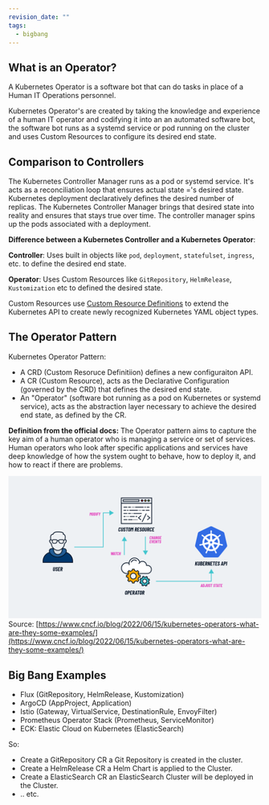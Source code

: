 ```yaml
---
revision_date: ""
tags:
  - bigbang
---
```


## What is an Operator?
A Kubernetes Operator is a software bot that can do tasks in place of a Human IT Operations personnel.

Kubernetes Operator's are created by taking the knowledge and experience of a human IT operator and codifying it into an an automated software bot, the software bot runs as a systemd service or pod running on the cluster and uses Custom Resources to configure its desired end state.

## Comparison to Controllers
The Kubernetes Controller Manager runs as a pod or systemd service. It's acts as a reconciliation loop that ensures actual state ='s desired state. Kubernetes deployment declaratively defines the desired number of replicas. The Kubernetes Controller Manager brings that desired state into reality and ensures that stays true over time. The controller manager spins up the pods associated with a deployment.

**Difference between a Kubernetes Controller and a Kubernetes Operator**:

**Controller**: Uses built in objects like `pod`, `deployment`, `statefulset`, `ingress`, etc. to define the desired end state.

**Operator**: Uses Custom Resources like `GitRepository`, `HelmRelease`, `Kustomization` etc to defined the desired state.

Custom Resources use [Custom Resource Definitions](https://kubernetes.io/docs/concepts/extend-kubernetes/api-extension/custom-resources/) to extend the Kubernetes API to create newly recognized Kubernetes YAML object types.


## The Operator Pattern

Kubernetes Operator Pattern:
* A CRD (Custom Resoruce Definitiion) defines a new configuraiton API.
* A CR (Custom Resource), acts as the Declarative Configuration (governed by the CRD) that defines the desired end state.
* An "Operator" (software bot running as a pod on Kubernetes or systemd service), acts as the abstraction layer necessary to achieve the desired end state, as defined by the CR.

**Definition from the official docs:**
The Operator pattern aims to capture the key aim of a human operator who is managing a service or set of services. Human operators who look after specific applications and services have deep knowledge of how the system ought to behave, how to deploy it, and how to react if there are problems.

![../images/k8s/k8s-operator.webp](../images/k8s/k8s-operator.webp)
Source: [https://www.cncf.io/blog/2022/06/15/kubernetes-operators-what-are-they-some-examples/](https://www.cncf.io/blog/2022/06/15/kubernetes-operators-what-are-they-some-examples/)

## Big Bang Examples

* Flux (GitRepository, HelmRelease, Kustomization)
* ArgoCD (AppProject, Application)
* Istio (Gateway, VirtualService, DestinationRule, EnvoyFilter)
* Prometheus Operator Stack (Prometheus, ServiceMonitor)
* ECK: Elastic Cloud on Kubernetes (ElasticSearch)

So:

* Create a GitRepository CR a Git Repository is created in the cluster. 
* Create a HelmRelease CR a Helm Chart is applied to the Cluster.
* Create a ElasticSearch CR an ElasticSearch Cluster will be deployed in the Cluster.
* .. etc.